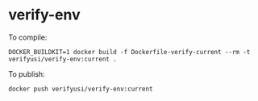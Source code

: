 # verify-env

To compile:

```
DOCKER_BUILDKIT=1 docker build -f Dockerfile-verify-current --rm -t verifyusi/verify-env:current .
```

To publish:
```
docker push verifyusi/verify-env:current
```
